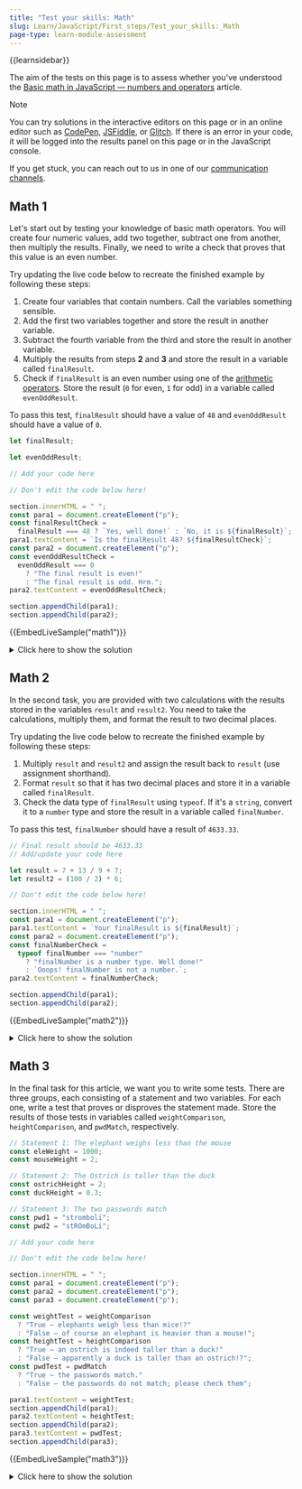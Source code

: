 ```yaml
---
title: "Test your skills: Math"
slug: Learn/JavaScript/First_steps/Test_your_skills:_Math
page-type: learn-module-assessment
---
```


{{learnsidebar}}

The aim of the tests on this page is to assess whether you've understood the [Basic math in JavaScript — numbers and operators](/en-US/docs/Learn/JavaScript/First_steps/Math) article.

> [!NOTE]
> You can try solutions in the interactive editors on this page or in an online editor such as [CodePen](https://codepen.io/), [JSFiddle](https://jsfiddle.net/), or [Glitch](https://glitch.com/).
> If there is an error in your code, it will be logged into the results panel on this page or in the JavaScript console.
>
> If you get stuck, you can reach out to us in one of our [communication channels](/en-US/docs/MDN/Community/Communication_channels).

## Math 1

Let's start out by testing your knowledge of basic math operators.
You will create four numeric values, add two together, subtract one from another, then multiply the results.
Finally, we need to write a check that proves that this value is an even number.

Try updating the live code below to recreate the finished example by following these steps:

1. Create four variables that contain numbers. Call the variables something sensible.
2. Add the first two variables together and store the result in another variable.
3. Subtract the fourth variable from the third and store the result in another variable.
4. Multiply the results from steps **2** and **3** and store the result in a variable called `finalResult`.
5. Check if `finalResult` is an even number using one of the [arithmetic operators](/en-US/docs/Learn/JavaScript/First_steps/Math#arithmetic_operators). Store the result (`0` for even, `1` for odd) in a variable called `evenOddResult`.

To pass this test, `finalResult` should have a value of `48` and `evenOddResult` should have a value of `0`.

```js live-sample___math1
let finalResult;

let evenOddResult;

// Add your code here

// Don't edit the code below here!

section.innerHTML = " ";
const para1 = document.createElement("p");
const finalResultCheck =
  finalResult === 48 ? `Yes, well done!` : `No, it is ${finalResult}`;
para1.textContent = `Is the finalResult 48? ${finalResultCheck}`;
const para2 = document.createElement("p");
const evenOddResultCheck =
  evenOddResult === 0
    ? "The final result is even!"
    : "The final result is odd. Hrm.";
para2.textContent = evenOddResultCheck;

section.appendChild(para1);
section.appendChild(para2);
```

{{EmbedLiveSample("math1")}}

<details>
<summary>Click here to show the solution</summary>

In this task you need to create four variables that contain numbers. The first two need to be added together and stored, while the fourth needs to be subtracted from the third and the result stored. The two results of these operations need to be multiplied together to create another result, 48, which should be stored in the variable `finalResult`.

Finally, you need to write a calculation that checks whether this number is even or odd, with the result stored in `evenOddCheck`. The operator you need here is modulo (`%`). If your value modulo 2 equals 0, you know it is even.

The answer should look something like this:

```js
const number1 = 4;
const number2 = 8;
const number3 = 12;
const number4 = 8;

const additionResult = number1 + number2;
const subtractionResult = number3 - number4;

finalResult = additionResult * subtractionResult;

evenOddResult = finalResult % 2;
```

This task also tests your variable naming abilities. An extra mark if the variables have sensible names that follow best practices (lower camel case, descriptive, not too long).

</details>

## Math 2

In the second task, you are provided with two calculations with the results stored in the variables `result` and `result2`.
You need to take the calculations, multiply them, and format the result to two decimal places.

Try updating the live code below to recreate the finished example by following these steps:

1. Multiply `result` and `result2` and assign the result back to `result` (use assignment shorthand).
2. Format `result` so that it has two decimal places and store it in a variable called `finalResult`.
3. Check the data type of `finalResult` using `typeof`. If it's a `string`, convert it to a `number` type and store the result in a variable called `finalNumber`.

To pass this test, `finalNumber` should have a result of `4633.33`.

```js live-sample___math2
// Final result should be 4633.33
// Add/update your code here

let result = 7 + 13 / 9 + 7;
let result2 = (100 / 2) * 6;

// Don't edit the code below here!

section.innerHTML = " ";
const para1 = document.createElement("p");
para1.textContent = `Your finalResult is ${finalResult}`;
const para2 = document.createElement("p");
const finalNumberCheck =
  typeof finalNumber === "number"
    ? "finalNumber is a number type. Well done!"
    : `Ooops! finalNumber is not a number.`;
para2.textContent = finalNumberCheck;

section.appendChild(para1);
section.appendChild(para2);
```

{{EmbedLiveSample("math2")}}

<details>
<summary>Click here to show the solution</summary>

In our second task for this article we need to consider operator precedence and use parentheses to make the first two calculations give the result we were expecting.

Next, we ideally need to use the multiplication assignment operator to multiply the two results together and then assign the product of this back to `result`.

After that we need to use the `toFixed()` method available on numbers to round `result` to 2 decimal places, storing the product of this in a `finalResult` variable.

Finally, using `typeof` we can test if a variable contains a string. We need to use `Number()` to convert `finalResult` to a number type. This final number needs to be stored in a variable called `finalNumber`.

The result should look something like this:

```js
let result = (7 + 13) / (9 + 7);
let result2 = 100 / (2 * 6);

result *= result2;

const finalResult = result.toFixed(2);

const finalNumber = Number(finalResult);
```

</details>

## Math 3

In the final task for this article, we want you to write some tests.
There are three groups, each consisting of a statement and two variables.
For each one, write a test that proves or disproves the statement made.
Store the results of those tests in variables called `weightComparison`, `heightComparison`, and `pwdMatch`, respectively.

```js live-sample___math3
// Statement 1: The elephant weighs less than the mouse
const eleWeight = 1000;
const mouseWeight = 2;

// Statement 2: The Ostrich is taller than the duck
const ostrichHeight = 2;
const duckHeight = 0.3;

// Statement 3: The two passwords match
const pwd1 = "stromboli";
const pwd2 = "stROmBoLi";

// Add your code here

// Don't edit the code below here!

section.innerHTML = " ";
const para1 = document.createElement("p");
const para2 = document.createElement("p");
const para3 = document.createElement("p");

const weightTest = weightComparison
  ? "True — elephants weigh less than mice!?"
  : "False — of course an elephant is heavier than a mouse!";
const heightTest = heightComparison
  ? "True — an ostrich is indeed taller than a duck!"
  : "False — apparently a duck is taller than an ostrich!?";
const pwdTest = pwdMatch
  ? "True — the passwords match."
  : "False — the passwords do not match; please check them";

para1.textContent = weightTest;
section.appendChild(para1);
para2.textContent = heightTest;
section.appendChild(para2);
para3.textContent = pwdTest;
section.appendChild(para3);
```

{{EmbedLiveSample("math3")}}

<details>
<summary>Click here to show the solution</summary>

This last task tests the student's ability to use comparison operators. Here we need to write some tests to show that mathematically prove or disprove the statements in the question.

The test results should be stored inside variables called `weightComparison`, `heightComparison`, and `pwdMatch`, respectively.

Your code should look something like this:

```js
const weightComparison = eleWeight < mouseWeight;

const heightComparison = ostrichHeight > duckHeight;

const pwdMatch = pwd1 === pwd2;
```

</details>
